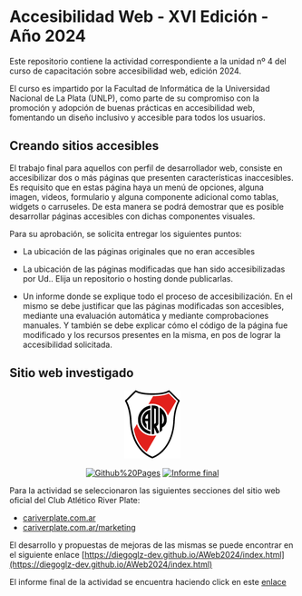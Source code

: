 # Accesibilidad Web - XVI Edición - Año 2024

Este repositorio contiene la actividad correspondiente a la unidad nº 4 del curso de capacitación sobre accesibilidad web, edición 2024.

El curso es impartido por la Facultad de Informática de la Universidad Nacional de La Plata (UNLP), como parte de su compromiso con la promoción y adopción de buenas prácticas en accesibilidad web, fomentando un diseño inclusivo y accesible para todos los usuarios.

## Creando sitios accesibles

El trabajo final para aquellos con perfil de desarrollador web, consiste en accesibilizar dos o más páginas que presenten características inaccesibles. Es requisito que en estas página haya un menú de opciones, alguna imagen, videos, formulario y alguna componente adicional como tablas, widgets o carruseles. De esta manera se podrá demostrar que es posible desarrollar páginas accesibles con dichas componentes visuales.

Para su aprobación, se solicita entregar los siguientes puntos:

-   La ubicación de las páginas originales que no eran accesibles

-   La ubicación de las páginas modificadas que han sido accesibilizadas por Ud.. Elija un repositorio o hosting donde publicarlas.

-   Un informe donde se explique todo el proceso de accesibilización. En el mismo se debe justificar que las páginas modificadas son accesibles, mediante una evaluación automática y mediante comprobaciones manuales. Y también se debe explicar cómo el código de la página fue modificado y los recursos presentes en la misma, en pos de lograr la accesibilidad solicitada.

## Sitio web investigado

<p align="center">
<a href="https://www.cariverplate.com.ar/" target="_blank" aria-label="River Plate sitio oficial"><img src="https://raw.githubusercontent.com/diegoglz-dev/AWeb2024/refs/heads/main/img/logo-river.png" alt="River Plate Logo"></a>
</p>

<p align="center">
<a href="https://diegoglz-dev.github.io/AWeb2024/index.html" target="_blank" aria-label="Github Pages"><img src="https://img.shields.io/badge/-Github Pages-444444?style=flat&logo=github" alt="Github%20Pages"></a>
<a href="https://github.com/diegoglz-dev/AWeb2024/blob/main/Informe%20unidad%204%20-%20Capacitaci%C3%B3n%20en%20Accesibilidad%20Web%202024.pdf" target="_blank" aria-label="Informe final"><img src="https://img.shields.io/badge/-Informe%20Final-ee1b2e?style=flat" alt="Informe final"></a>
</p>

Para la actividad se seleccionaron las siguientes secciones del sitio web oficial del Club Atlético River Plate:

-   [cariverplate.com.ar](https://www.cariverplate.com.ar/)
-   [cariverplate.com.ar/marketing](https://www.cariverplate.com.ar/marketing)

El desarrollo y propuestas de mejoras de las mismas se puede encontrar en el siguiente enlace [https://diegoglz-dev.github.io/AWeb2024/index.html](https://diegoglz-dev.github.io/AWeb2024/index.html)

El informe final de la actividad se encuentra haciendo click en este [enlace](https://github.com/diegoglz-dev/AWeb2024/blob/main/Informe%20unidad%204%20-%20Capacitaci%C3%B3n%20en%20Accesibilidad%20Web%202024.pdf)
